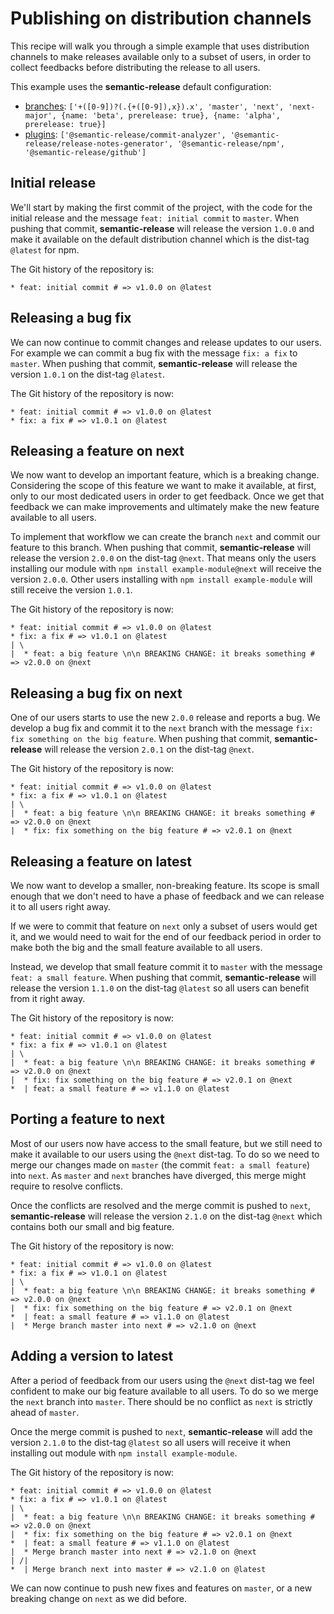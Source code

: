 # Publishing on distribution channels

This recipe will walk you through a simple example that uses distribution channels to make releases available only to a subset of users, in order to collect feedbacks before distributing the release to all users.

This example uses the **semantic-release** default configuration:
- [branches](../usage/configuration.md#branches): `['+([0-9])?(.{+([0-9]),x}).x', 'master', 'next', 'next-major', {name: 'beta', prerelease: true}, {name: 'alpha', prerelease: true}]`
- [plugins](../usage/configuration.md#plugins): `['@semantic-release/commit-analyzer', '@semantic-release/release-notes-generator', '@semantic-release/npm', '@semantic-release/github']`

## Initial release

We'll start by making the first commit of the project, with the code for the initial release and the message `feat: initial commit` to `master`. When pushing that commit, **semantic-release** will release the version `1.0.0` and make it available on the default distribution channel which is the dist-tag `@latest` for npm.

The Git history of the repository is:

```
* feat: initial commit # => v1.0.0 on @latest
```

## Releasing a bug fix

We can now continue to commit changes and release updates to our users. For example we can commit a bug fix with the message `fix: a fix` to `master`. When pushing that commit, **semantic-release** will release the version `1.0.1` on the dist-tag `@latest`.

The Git history of the repository is now:

```
* feat: initial commit # => v1.0.0 on @latest
* fix: a fix # => v1.0.1 on @latest
```

## Releasing a feature on next

We now want to develop an important feature, which is a breaking change. Considering the scope of this feature we want to make it available, at first, only to our most dedicated users in order to get feedback. Once we get that feedback we can make improvements and ultimately make the new feature available to all users.

To implement that workflow we can create the branch `next` and commit our feature to this branch. When pushing that commit, **semantic-release** will release the version `2.0.0` on the dist-tag `@next`. That means only the users installing our module with `npm install example-module@next` will receive the version `2.0.0`. Other users installing with `npm install example-module` will still receive the version `1.0.1`.

The Git history of the repository is now:

```
* feat: initial commit # => v1.0.0 on @latest
* fix: a fix # => v1.0.1 on @latest
| \
|  * feat: a big feature \n\n BREAKING CHANGE: it breaks something # => v2.0.0 on @next
```

## Releasing a bug fix on next

One of our users starts to use the new `2.0.0` release and reports a bug. We develop a bug fix and commit it to the `next` branch with the message `fix: fix something on the big feature`. When pushing that commit, **semantic-release** will release the version `2.0.1` on the dist-tag `@next`.

The Git history of the repository is now:

```
* feat: initial commit # => v1.0.0 on @latest
* fix: a fix # => v1.0.1 on @latest
| \
|  * feat: a big feature \n\n BREAKING CHANGE: it breaks something # => v2.0.0 on @next
|  * fix: fix something on the big feature # => v2.0.1 on @next
```

## Releasing a feature on latest

We now want to develop a smaller, non-breaking feature. Its scope is small enough that we don't need to have a phase of feedback and we can release it to all users right away.

If we were to commit that feature on `next` only a subset of users would get it, and we would need to wait for the end of our feedback period in order to make both the big and the small feature available to all users.

Instead, we develop that small feature commit it to `master` with the message `feat: a small feature`. When pushing that commit, **semantic-release** will release the version `1.1.0` on the dist-tag `@latest` so all users can benefit from it right away.

The Git history of the repository is now:

```
* feat: initial commit # => v1.0.0 on @latest
* fix: a fix # => v1.0.1 on @latest
| \
|  * feat: a big feature \n\n BREAKING CHANGE: it breaks something # => v2.0.0 on @next
|  * fix: fix something on the big feature # => v2.0.1 on @next
*  | feat: a small feature # => v1.1.0 on @latest
```

## Porting a feature to next

Most of our users now have access to the small feature, but we still need to make it available to our users using the `@next` dist-tag. To do so we need to merge our changes made on `master` (the commit `feat: a small feature`) into `next`. As `master` and `next` branches have diverged, this merge might require to resolve conflicts.

Once the conflicts are resolved and the merge commit is pushed to `next`, **semantic-release** will release the version `2.1.0` on the dist-tag `@next` which contains both our small and big feature.

The Git history of the repository is now:

```
* feat: initial commit # => v1.0.0 on @latest
* fix: a fix # => v1.0.1 on @latest
| \
|  * feat: a big feature \n\n BREAKING CHANGE: it breaks something # => v2.0.0 on @next
|  * fix: fix something on the big feature # => v2.0.1 on @next
*  | feat: a small feature # => v1.1.0 on @latest
|  * Merge branch master into next # => v2.1.0 on @next
```

## Adding a version to latest

After a period of feedback from our users using the `@next` dist-tag we feel confident to make our big feature available to all users. To do so we merge the `next` branch into `master`. There should be no conflict as `next` is strictly ahead of `master`.

Once the merge commit is pushed to `next`, **semantic-release** will add the version `2.1.0` to the dist-tag `@latest` so all users will receive it when installing out module with `npm install example-module`.

The Git history of the repository is now:

```
* feat: initial commit # => v1.0.0 on @latest
* fix: a fix # => v1.0.1 on @latest
| \
|  * feat: a big feature \n\n BREAKING CHANGE: it breaks something # => v2.0.0 on @next
|  * fix: fix something on the big feature # => v2.0.1 on @next
*  | feat: a small feature # => v1.1.0 on @latest
|  * Merge branch master into next # => v2.1.0 on @next
| /|
*  | Merge branch next into master # => v2.1.0 on @latest
```

We can now continue to push new fixes and features on `master`, or a new breaking change on `next` as we did before.
